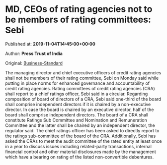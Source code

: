 
# MD, CEOs of rating agencies not to be members of rating committees: Sebi

Published at: **2019-11-04T14:45:00+00:00**

Author: **Press Trust of India**

Original: [Business-Standard](https://www.business-standard.com/article/pti-stories/md-ceos-of-cras-shall-not-be-members-of-rating-committees-says-sebi-119110401425_1.html)

The managing director and chief executive officers of credit rating agencies shall not be members of their rating committee, Sebi on Monday said while putting in place norms for enhanced governance and accountability of credit rating agencies.
Rating committees of credit rating agencies (CRA) shall report to a chief ratings officer, Sebi said in a circular.
Regarding composition of board of directors of a CRA, Sebi said one-third of the board shall comprise independent directors if it is chaired by a non-executive director.
In case the board is chaired by an executive director, half of the board shall comprise independent directors.
The board of a CRA shall constitute Ratings Sub Committee and Nomination and Remuneration Committee and the latter shall be chaired by an independent director, the regulator said.
The chief ratings officer has been asked to directly report to the ratings sub-committee of the board of the CRA.
Additionally, Sebi has asked the CRAs to meet the audit committee of the rated entity at least once in a year to discuss issues including related-party transactions, internal financial control and other material disclosures made by the management which have a bearing on rating of the listed non-convertible debentures.
